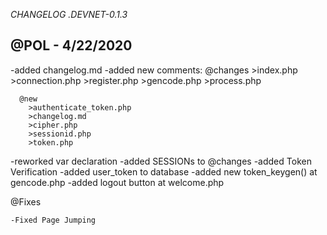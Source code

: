 *CHANGELOG .DEVNET-0.1.3*

@POL - 4/22/2020
-------------------------------
  -added changelog.md
  -added new comments:
      @changes
        >index.php
        >connection.php
        >register.php
        >gencode.php
        >process.php

      @new
        >authenticate_token.php
        >changelog.md
        >cipher.php
        >sessionid.php
        >token.php

  -reworked var declaration
  -added SESSIONs to @changes
  -added Token Verification
  -added user_token to database
  -added new token_keygen() at gencode.php
  -added logout button at welcome.php

  @Fixes

    -Fixed Page Jumping
